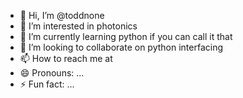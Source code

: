 - 👋 Hi, I’m @toddnone
- 👀 I’m interested in photonics
- 🌱 I’m currently learning python if you can call it that
- 💞️ I’m looking to collaborate on python interfacing
- 📫 How to reach me at
- 😄 Pronouns: ...
- ⚡ Fun fact: ...

<!---
toddnone/toddnone is a ✨ special ✨ repository because its `README.md` (this file) appears on your GitHub profile.
You can click the Preview link to take a look at your changes.
--->

